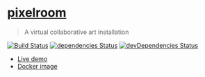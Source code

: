 [pixelroom](https://pixelroom.gatunes.com/)
==

> A virtual collaborative art installation

[![Build Status](https://travis-ci.org/danielesteban/pixelroom.svg?branch=master)](https://travis-ci.org/danielesteban/pixelroom)
[![dependencies Status](https://david-dm.org/danielesteban/pixelroom/status.svg)](https://david-dm.org/danielesteban/pixelroom)
[![devDependencies Status](https://david-dm.org/danielesteban/pixelroom/dev-status.svg)](https://david-dm.org/danielesteban/pixelroom?type=dev)

 * [Live demo](https://pixelroom.gatunes.com/)
 * [Docker image](https://hub.docker.com/r/danigatunes/pixelroom)
